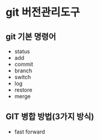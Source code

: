 # git 버전관리도구
## git 기본 명령어

- status
- add
- commit
- branch
- switch
- log
- restore
- merge

## GIT 병합 방법(3가지 방식)
- fast forward